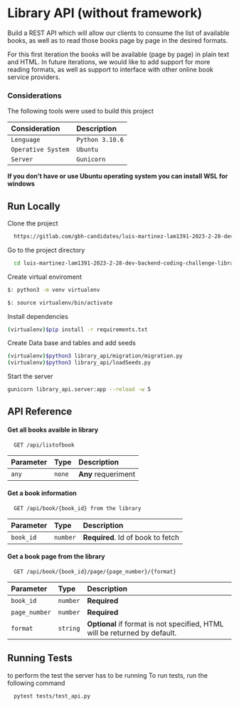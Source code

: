 
# Library API (without framework)

Build a REST API which will allow our clients to consume the list of available books, as well as to read those books page by page in the desired formats.

For this first iteration the books will be available (page by page) in plain text and HTML. In future iterations, we would like to add support for more reading formats, as well as support to interface with other online book service providers.  

### Considerations
The following tools were used to build this project

| Consideration | Description     | 
| :-------- | :------- | 
| `Lenguage` | `Python 3.10.6` |
| `Operative System` | `Ubuntu` |
|`Server`  | `Gunicorn ` |

**If you don't have or use Ubuntu operating system you can install WSL for windows**







## Run Locally

Clone the project

```bash
  https://gitlab.com/gbh-candidates/luis-martinez-lam1391-2023-2-28-dev-backend-coding-challenge-library-api.git
```

Go to the project directory

```bash
  cd luis-martinez-lam1391-2023-2-28-dev-backend-coding-challenge-library-api
```

Create virtual enviroment
```bash
$: python3 -m venv virtualenv

$: source virtualenv/bin/activate
```

Install dependencies

```bash
(virtualenv)$pip install -r requirements.txt
```

Create Data base and tables and add seeds
```bash
(virtualenv)$python3 library_api/migration/migration.py
(virtualenv)$python3 library_api/loadSeeds.py
```

Start the server

```bash
gunicorn library_api.server:app --reload -w 5
```


## API Reference

#### Get all books avaible in library

```http
  GET /api/listofbook
```

| Parameter | Type     | Description                |
| :-------- | :------- | :------------------------- |
| `any` | `none` | **Any** requeriment |

#### Get a book information

```http
  GET /api/book/{book_id} from the library
```

| Parameter | Type     | Description                       |
| :-------- | :------- | :-------------------------------- |
| `book_id`      | `number` | **Required**. Id of book to fetch |

#### Get a book page from the library

```http
  GET /api/book/{book_id}/page/{page_number}/{format}
```

| Parameter | Type     | Description                       |
| :-------- | :------- | :-------------------------------- |
| `book_id`      | `number` | **Required** |
| `page_number`      | `number` | **Required** |
| `format`      | `string` | **Optional** if format is not specified, HTML will be returned by default. |




## Running Tests

to perform the test the server has to be running
To run tests, run the following command

```bash
  pytest tests/test_api.py
```